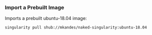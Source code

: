 ### Import a Prebuilt Image

Imports a prebuilt ubuntu-18.04 image:

    singularity pull shub://mkandes/naked-singularity:ubuntu-18.04

